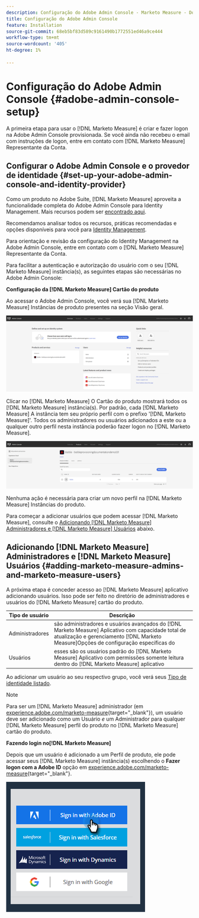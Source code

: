 ```yaml
---
description: Configuração do Adobe Admin Console - Marketo Measure - Documentação do produto
title: Configuração do Adobe Admin Console
feature: Installation
source-git-commit: 68eb5bf83d589c9161490b1772551ed46a9ce444
workflow-type: tm+mt
source-wordcount: '405'
ht-degree: 1%

---
```


# Configuração do Adobe Admin Console {#adobe-admin-console-setup}

A primeira etapa para usar o [!DNL Marketo Measure] é criar e fazer logon na Adobe Admin Console provisionada. Se você ainda não recebeu o email com instruções de logon, entre em contato com [!DNL Marketo Measure] Representante da Conta.

## Configurar o Adobe Admin Console e o provedor de identidade {#set-up-your-adobe-admin-console-and-identity-provider}

Como um produto no Adobe Suite, [!DNL Marketo Measure] aproveita a funcionalidade completa do Adobe Admin Console para Identity Management. Mais recursos podem ser [encontrado aqui](https://helpx.adobe.com/br/enterprise/using/admin-console.html).

Recomendamos analisar todos os recursos, práticas recomendadas e opções disponíveis para você para [Identity Management](https://helpx.adobe.com/enterprise/using/set-up-identity.html).

Para orientação e revisão da configuração do Identity Management na Adobe Admin Console, entre em contato com o [!DNL Marketo Measure] Representante da Conta.

Para facilitar a autenticação e autorização do usuário com o seu [!DNL Marketo Measure] instância(s), as seguintes etapas são necessárias no Adobe Admin Console:

**Configuração da [!DNL Marketo Measure] Cartão do produto**

Ao acessar o Adobe Admin Console, você verá sua [!DNL Marketo Measure] Instâncias de produto presentes na seção Visão geral.

![](assets/adobe-admin-console-setup-1.png)

Clicar no [!DNL Marketo Measure] O Cartão do produto mostrará todos os [!DNL Marketo Measure] instância(s). Por padrão, cada [!DNL Marketo Measure] A instância tem seu próprio perfil com o prefixo &#39;[!DNL Marketo Measure]&#39;. Todos os administradores ou usuários adicionados a este ou a qualquer outro perfil nesta instância poderão fazer logon no [!DNL Marketo Measure].

![](assets/adobe-admin-console-setup-2.png)

Nenhuma ação é necessária para criar um novo perfil na [!DNL Marketo Measure] Instâncias do produto.

Para começar a adicionar usuários que podem acessar [!DNL Marketo Measure], consulte o [Adicionando [!DNL Marketo Measure] Administradores e [!DNL Marketo Measure] Usuários](#adding-marketo-measure-admins-and-marketo-measure-users) abaixo.

## Adicionando [!DNL Marketo Measure] Administradores e [!DNL Marketo Measure] Usuários {#adding-marketo-measure-admins-and-marketo-measure-users}

A próxima etapa é conceder acesso ao [!DNL Marketo Measure] aplicativo adicionando usuários. Isso pode ser feito no diretório de administradores e usuários do [!DNL Marketo Measure] cartão do produto.

| Tipo de usuário | Descrição |
|---|---|
| Administradores | são administradores e usuários avançados do [!DNL Marketo Measure] Aplicativo com capacidade total de atualização e gerenciamento [!DNL Marketo Measure]Opções de configuração específicas do |
| Usuários | esses são os usuários padrão do [!DNL Marketo Measure] Aplicativo com permissões somente leitura dentro do [!DNL Marketo Measure] aplicativo |

Ao adicionar um usuário ao seu respectivo grupo, você verá seus [Tipo de identidade listado](https://helpx.adobe.com/enterprise/admin-guide.html/enterprise/using/set-up-identity.ug.html).

>[!NOTE]
>
>Para ser um [!DNL Marketo Measure] administrador (em [experience.adobe.com/marketo-measure](https://experience.adobe.com/marketo-measure){target="_blank"}), um usuário deve ser adicionado como um Usuário _e_ um Administrador para qualquer [!DNL Marketo Measure] perfil do produto no [!DNL Marketo Measure] cartão do produto.

**Fazendo login no[!DNL Marketo Measure]**

Depois que um usuário é adicionado a um Perfil de produto, ele pode acessar seus [!DNL Marketo Measure] instância(s) escolhendo o **Fazer logon com a Adobe ID** opção em [experience.adobe.com/marketo-measure](https://experience.adobe.com/marketo-measure){target="_blank"}.

![](assets/adobe-admin-console-setup-3.png)

